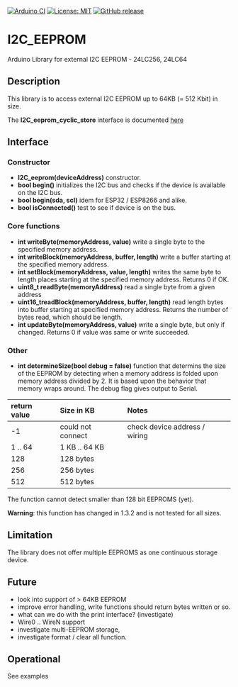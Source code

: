 
[![Arduino CI](https://github.com/RobTillaart/I2C_EEPROM/workflows/Arduino%20CI/badge.svg)](https://github.com/marketplace/actions/arduino_ci)
[![License: MIT](https://img.shields.io/badge/license-MIT-green.svg)](https://github.com/RobTillaart/I2C_EEPROM/blob/master/LICENSE)
[![GitHub release](https://img.shields.io/github/release/RobTillaart/I2C_EEPROM.svg?maxAge=3600)](https://github.com/RobTillaart/I2C_EEPROM/releases)

# I2C_EEPROM

Arduino Library for external I2C EEPROM - 24LC256, 24LC64

## Description

This library is to access external I2C EEPROM up to 64KB (= 512 Kbit) in size.

The **I2C_eeprom_cyclic_store** interface is documented [here](README_cyclic_store.md)


## Interface

### Constructor

- **I2C_eeprom(deviceAddress)** constructor.
- **bool begin()** initializes the I2C bus and checks if the device is available on the I2C bus.
- **bool begin(sda, scl)** idem for ESP32 / ESP8266 and alike.
- **bool isConnected()** test to see if device is on the bus.


### Core functions

- **int writeByte(memoryAddress, value)** write a single byte to the specified memory address.
- **int writeBlock(memoryAddress, buffer, length)** write a buffer starting at the specified memory address. 
- **int setBlock(memoryAddress, value, length)** writes the same byte to length places starting at the specified memory address. Returns 0 if OK.
- **uint8_t readByte(memoryAddress)** read a single byte from a given address
- **uint16_treadBlock(memoryAddress, buffer, length)** read length bytes into buffer starting at specified memory address. Returns the number of bytes read, which should be length.
- **int updateByte(memoryAddress, value)** write a single byte, but only if changed. Returns 0 if value was same or write succeeded.


### Other

- **int determineSize(bool debug = false)** function that determins the size of the EEPROM by detecting when a memory address is folded upon memory address divided by 2.
It is based upon the behavior that memory wraps around. 
The debug flag gives output to Serial. 

| return value | Size in KB | Notes |
|:-------------|:-----------|:------|
|    -1        | could not connect | check device address / wiring |
|    1 .. 64   | 1 KB .. 64 KB |
|    128       | 128 bytes     |
|    256       | 256 bytes     |
|    512       | 512 bytes     |

The function cannot detect smaller than 128 bit EEPROMS (yet).

**Warning**: this function has changed in 1.3.2 and is not tested for all sizes.


## Limitation

The library does not offer multiple EEPROMS as one continuous storage device.



## Future

- look into support of > 64KB EEPROM
- improve error handling, write functions should return bytes written or so.
- what can we do with the print interface? (investigate)
- Wire0 .. WireN support
- investigate multi-EEPROM storage, 
- investigate format / clear all function.

## Operational

See examples

